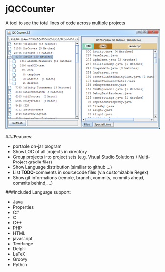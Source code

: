 jQCCounter
==========

A tool to see the total lines of code across multiple projects

![preview](https://raw.githubusercontent.com/Mikescher/jQCCounter/master/data/preview.png)

###Features:

 - portable on-jar program
 - Show LOC of all projects in directory
 - Group projects into project sets (e.g. Visual Studio Solutions / Multi-Project gradle files)
 - Show Language distribution (similiar to github ...)
 - List **TODO**-comments in sourcecode files (via customizable Regex)
 - Show git informations (remote, branch, commits, commits ahead, commits behind, ...)

###Included Language support:

 - Java
 - Properties
 - C#
 - C
 - C++
 - PHP
 - HTML
 - javascript
 - Textfunge
 - Delphi
 - LaTeX
 - Groovy
 - Python
